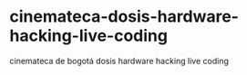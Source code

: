 # cinemateca-dosis-hardware-hacking-live-coding
cinemateca de bogotá dosis hardware hacking live coding

